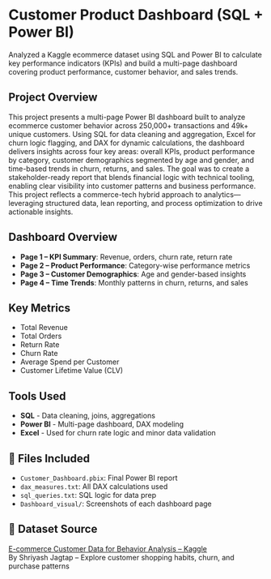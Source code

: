# Customer Product Dashboard (SQL + Power BI)
Analyzed a Kaggle ecommerce dataset using SQL and Power BI to calculate key performance indicators (KPIs) and build a multi-page dashboard covering product performance, customer behavior, and sales trends.


## Project Overview
This project presents a multi-page Power BI dashboard built to analyze ecommerce customer behavior across 250,000+ transactions and 49k+ unique customers. Using SQL for data cleaning and aggregation, Excel for churn logic flagging, and DAX for dynamic calculations, the dashboard delivers insights across four key areas: overall KPIs, product performance by category, customer demographics segmented by age and gender, and time-based trends in churn, returns, and sales. The goal was to create a stakeholder-ready report that blends financial logic with technical tooling, enabling clear visibility into customer patterns and business performance. This project reflects a commerce-tech hybrid approach to analytics—leveraging structured data, lean reporting, and process optimization to drive actionable insights.


## Dashboard Overview
- **Page 1 – KPI Summary**: Revenue, orders, churn rate, return rate
- **Page 2 – Product Performance**: Category-wise performance metrics
- **Page 3 – Customer Demographics**: Age and gender-based insights
- **Page 4 – Time Trends**: Monthly patterns in churn, returns, and sales


## Key Metrics
- Total Revenue
- Total Orders
- Return Rate
- Churn Rate
- Average Spend per Customer
- Customer Lifetime Value (CLV)


## Tools Used
- **SQL** - Data cleaning, joins, aggregations
- **Power BI** - Multi-page dashboard, DAX modeling
- **Excel** - Used for churn rate logic and minor data validation


## 📁 Files Included
- `Customer_Dashboard.pbix`: Final Power BI report
- `dax_measures.txt`: All DAX calculations used
- `sql_queries.txt`: SQL logic for data prep
- `Dashboard_visual/`: Screenshots of each dashboard page


## 📂 Dataset Source
[E-commerce Customer Data for Behavior Analysis – Kaggle](https://www.kaggle.com/datasets/shriyashjagtap/e-commerce-customer-for-behavior-analysis)  
By Shriyash Jagtap – Explore customer shopping habits, churn, and purchase patterns


